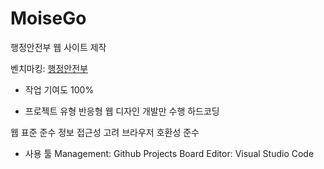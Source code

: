 # MoiseGo
행정안전부 웹 사이트 제작

벤치마킹: [행정안전부](https://www.mois.go.kr/frt/a01/frtMain.do)

* 작업 기여도
100%

* 프로젝트 유형
반응형 웹 디자인
개발만 수행
하드코딩

웹 표준 준수
정보 접근성 고려
브라우저 호환성 준수

* 사용 툴
Management: Github Projects Board
Editor: Visual Studio Code

